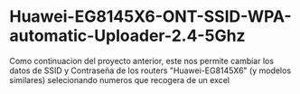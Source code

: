 # Huawei-EG8145X6-ONT-SSID-WPA-automatic-Uploader-2.4-5Ghz
Como continuacion del proyecto anterior, este nos permite cambiar los datos de SSID y Contraseña de los routers  "Huawei-EG8145X6" (y modelos similares) selecionando numeros que recogera de un excel
